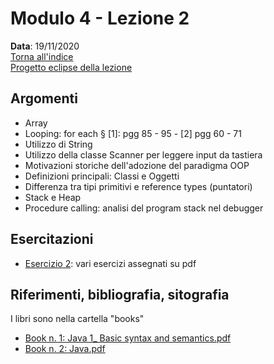 # Modulo 4 - Lezione 2

__Data__: 19/11/2020  
[Torna all'indice](/README.md)  
[Progetto eclipse della lezione](/modulo-04/eclipse/mod-04-lezione02/src)

## Argomenti

- Array
- Looping: for each § [1]: pgg 85 - 95 - [2] pgg 60 - 71
- Utilizzo di String
- Utilizzo della classe Scanner per leggere input da tastiera
- Motivazioni storiche dell'adozione del paradigma OOP
- Definizioni principali: Classi e Oggetti
- Differenza tra tipi primitivi e reference types (puntatori)
- Stack e Heap
- Procedure calling: analisi del program stack nel debugger

## Esercitazioni

- [Esercizio 2](/modulo-04/esercizio-2.md): vari esercizi assegnati su pdf


## Riferimenti, bibliografia, sitografia

I libri sono nella cartella "books"

- [Book n. 1: Java 1_ Basic syntax and semantics.pdf](/books/Java%201_%20Basic%20syntax%20and%20semantics.pdf)
- [Book n. 2: Java.pdf](/books/Java.pdf)